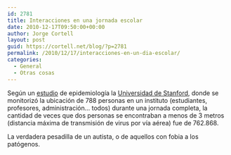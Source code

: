 ```yaml
---
id: 2781
title: Interacciones en una jornada escolar
date: 2010-12-17T09:50:00+00:00
author: Jorge Cortell
layout: post
guid: https://cortell.net/blog/?p=2781
permalink: /2010/12/17/interacciones-en-un-dia-escolar/
categories:
  - General
  - Otras cosas
---
```

Según un <a title="https://www.pnas.org/content/early/2010/12/08/1009094108" href="https://www.pnas.org/content/early/2010/12/08/1009094108" target="_blank">estudio</a> de epidemiología la <a title="https://news.stanford.edu/news/2010/december/track-flu-spread-121410.html" href="https://news.stanford.edu/news/2010/december/track-flu-spread-121410.html" target="_blank">Universidad de Stanford</a>, donde se monitorizó la ubicación de 788 personas en un instituto (estudiantes, profesores, administración... todos) durante una jornada completa, la cantidad de veces que dos personas se encontraban a menos de 3 metros (distancia máxima de transmisión de virus por vía aérea) fue de 762.868.

La verdadera pesadilla de un autista, o de aquellos con fobia a los patógenos.